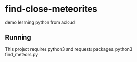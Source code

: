 # find-close-meteorites
demo learning python from acloud

## Running

This project requires python3 and requests packages.
python3 find_meteors.py
